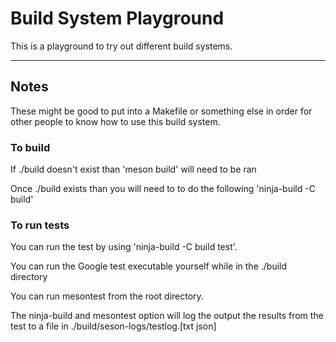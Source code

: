 # Build System Playground
This is a playground to try out different build systems.

*** 

## Notes
These might be good to put into a Makefile or something else in order for other people to know how to use this build system.

### To build
If ./build doesn't exist than 'meson build' will need to be ran

Once ./build exists than you will need to to do the following 'ninja-build -C build'

### To run tests
You can run the test by using  'ninja-build -C build test'.

You can run the Google test executable yourself while in the ./build directory

You can run mesontest from the root directory.

The ninja-build and mesontest option will log the output the results from the test to a file in ./build/seson-logs/testlog.[txt json]
